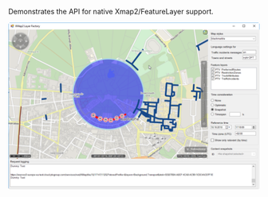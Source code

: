 Demonstrates the API for native Xmap2/FeatureLayer support.

![Circles](/Screenshots/Xmap2LayerFactoryTest.png "Circles")
